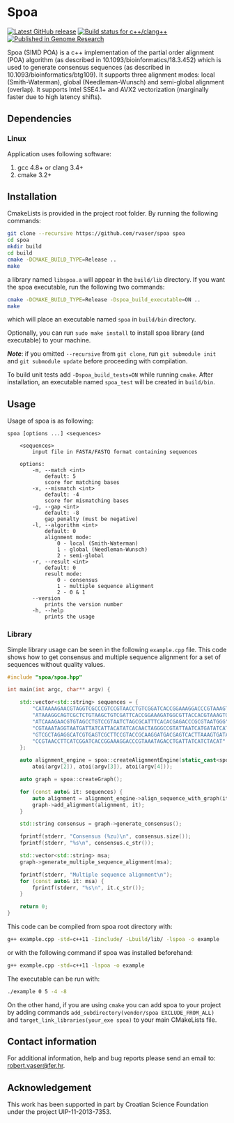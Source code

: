 # Spoa

[![Latest GitHub release](https://img.shields.io/github/release/rvaser/spoa.svg)](https://github.com/rvaser/spoa/releases/latest)
[![Build status for c++/clang++](https://travis-ci.org/rvaser/spoa.svg?branch=master)](https://travis-ci.org/rvaser/spoa)
[![Published in Genome Research](https://img.shields.io/badge/published%20in-Genome%20Research-blue.svg)](https://doi.org/10.1101/gr.214270.116)

Spoa (SIMD POA) is a c++ implementation of the partial order alignment (POA) algorithm (as described in 10.1093/bioinformatics/18.3.452) which is used to generate consensus sequences (as described in 10.1093/bioinformatics/btg109). It supports three alignment modes: local (Smith-Waterman), global (Needleman-Wunsch) and semi-global alignment (overlap). It supports Intel SSE4.1+ and AVX2 vectorization (marginally faster due to high latency shifts).

## Dependencies

### Linux

Application uses following software:

1. gcc 4.8+ or clang 3.4+
2. cmake 3.2+

## Installation

CmakeLists is provided in the project root folder. By running the following commands:

```bash
git clone --recursive https://github.com/rvaser/spoa spoa
cd spoa
mkdir build
cd build
cmake -DCMAKE_BUILD_TYPE=Release ..
make
```
a library named `libspoa.a` will appear in the `build/lib` directory. If you want the spoa executable, run the following two commands:

```bash
cmake -DCMAKE_BUILD_TYPE=Release -Dspoa_build_executable=ON ..
make
```
which will place an executable named `spoa` in `build/bin` directory.

Optionally, you can run `sudo make install` to install spoa library (and executable) to your machine.

***Note***: if you omitted `--recursive` from `git clone`, run `git submodule init` and `git submodule update` before proceeding with compilation.

To build unit tests add `-Dspoa_build_tests=ON` while running `cmake`. After installation, an executable named `spoa_test` will be created in `build/bin`.

## Usage

Usage of spoa is as following:

    spoa [options ...] <sequences>

        <sequences>
            input file in FASTA/FASTQ format containing sequences

        options:
            -m, --match <int>
                default: 5
                score for matching bases
            -x, --mismatch <int>
                default: -4
                score for mismatching bases
            -g, --gap <int>
                default: -8
                gap penalty (must be negative)
            -l, --algorithm <int>
                default: 0
                alignment mode:
                    0 - local (Smith-Waterman)
                    1 - global (Needleman-Wunsch)
                    2 - semi-global
            -r, --result <int>
                default: 0
                result mode:
                    0 - consensus
                    1 - multiple sequence alignment
                    2 - 0 & 1
            --version
                prints the version number
            -h, --help
                prints the usage

### Library

Simple library usage can be seen in the following `example.cpp` file. This code shows how to get consensus and multiple sequence alignment for a set of sequences without quality values.

```cpp
#include "spoa/spoa.hpp"

int main(int argc, char** argv) {

    std::vector<std::string> sequences = {
        "CATAAAAGAACGTAGGTCGCCCGTCCGTAACCTGTCGGATCACCGGAAAGGACCCGTAAAGTGATAATGAT",
        "ATAAAGGCAGTCGCTCTGTAAGCTGTCGATTCACCGGAAAGATGGCGTTACCACGTAAAGTGATAATGATTAT",
        "ATCAAAGAACGTGTAGCCTGTCCGTAATCTAGCGCATTTCACACGAGACCCGCGTAATGGG",
        "CGTAAATAGGTAATGATTATCATTACATATCACAACTAGGGCCGTATTAATCATGATATCATCA",
        "GTCGCTAGAGGCATCGTGAGTCGCTTCCGTACCGCAAGGATGACGAGTCACTTAAAGTGATAAT",
        "CCGTAACCTTCATCGGATCACCGGAAAGGACCCGTAAATAGACCTGATTATCATCTACAT"
    };

    auto alignment_engine = spoa::createAlignmentEngine(static_cast<spoa::AlignmentType>(atoi(argv[1])),
        atoi(argv[2]), atoi(argv[3]), atoi(argv[4]));

    auto graph = spoa::createGraph();

    for (const auto& it: sequences) {
        auto alignment = alignment_engine->align_sequence_with_graph(it, graph);
        graph->add_alignment(alignment, it);
    }

    std::string consensus = graph->generate_consensus();

    fprintf(stderr, "Consensus (%zu)\n", consensus.size());
    fprintf(stderr, "%s\n", consensus.c_str());

    std::vector<std::string> msa;
    graph->generate_multiple_sequence_alignment(msa);

    fprintf(stderr, "Multiple sequence alignment\n");
    for (const auto& it: msa) {
        fprintf(stderr, "%s\n", it.c_str());
    }

    return 0;
}
```

This code can be compiled from spoa root directory with:
```bash
g++ example.cpp -std=c++11 -Iinclude/ -Lbuild/lib/ -lspoa -o example
```
or with the following command if spoa was installed beforehand:
```bash
g++ example.cpp -std=c++11 -lspoa -o example
```

The executable can be run with:
```bash
./example 0 5 -4 -8
```

On the other hand, if you are using `cmake` you can add spoa to your project by adding commands `add_subdirectory(vendor/spoa EXCLUDE_FROM_ALL)` and `target_link_libraries(your_exe spoa)` to your main CMakeLists file.

## Contact information

For additional information, help and bug reports please send an email to: robert.vaser@fer.hr.

## Acknowledgement

This work has been supported in part by Croatian Science Foundation under the project UIP-11-2013-7353.
